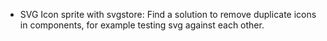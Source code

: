 - SVG Icon sprite with svgstore:  Find a solution to remove duplicate icons in components, for example testing svg against each other. 